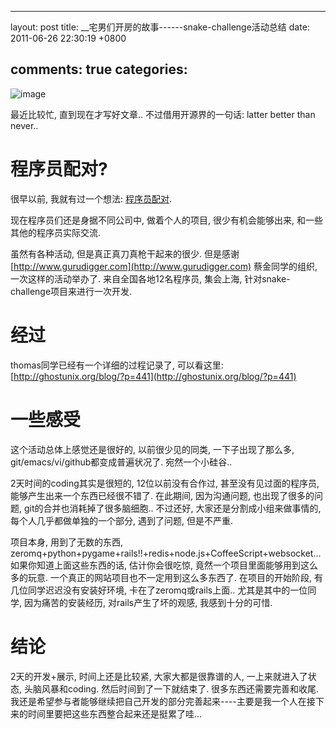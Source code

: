 
---
layout: post
title: __宅男们开房的故事------snake-challenge活动总结
date: 2011-06-26 22:30:19 +0800

comments: true
categories: 
---

![image](http://snakechallenge.org/images/logo.png)

最近比较忙, 直到现在才写好文章.. 不过借用开源界的一句话: latter better
than never..

程序员配对?
===========

很早以前, 我就有过一个想法:
[程序员配对](http://gurudigger.com/ideas/25466).

现在程序员们还是身据不同公司中, 做着个人的项目, 很少有机会能够出来,
和一些其他的程序员实际交流.

虽然有各种活动, 但是真正真刀真枪干起来的很少. 但是感谢
[http://www.gurudigger.com](http://www.gurudigger.com) 蔡金同学的组织,
一次这样的活动举办了. 来自全国各地12名程序员, 集会上海,
针对snake-challenge项目来进行一次开发.

经过
====

thomas同学已经有一个详细的过程记录了, 可以看这里:
[http://ghostunix.org/blog/?p=441](http://ghostunix.org/blog/?p=441)

一些感受
========

这个活动总体上感觉还是很好的, 以前很少见的同类, 一下子出现了那么多,
git/emacs/vi/github都变成普遍状况了. 宛然一个小硅谷..

2天时间的coding其实是很短的, 12位以前没有合作过, 甚至没有见过面的程序员,
能够产生出来一个东西已经很不错了. 在此期间, 因为沟通问题,
也出现了很多的问题, git的合并也消耗掉了很多脑细胞.. 不过还好,
大家还是分割成小组来做事情的, 每个人几乎都做单独的一个部分, 遇到了问题,
但是不严重.

项目本身, 用到了无数的东西,
zeromq+python+pygame+rails!!+redis+node.js+CoffeeScript+websocket...
如果你知道上面这些东西的话, 估计你会很吃惊,
竟然一个项目里面能够用到这么多的玩意.
一个真正的网站项目也不一定用到这么多东西了. 在项目的开始阶段,
有几位同学迟迟没有安装好环境, 卡在了zeromq或rails上面..
尤其是其中的一位同学, 因为痛苦的安装经历, 对rails产生了坏的观感,
我感到十分的可惜.

结论
====

2天的开发+展示, 时间上还是比较紧, 大家大都是很靠谱的人,
一上来就进入了状态, 头脑风暴和coding. 然后时间到了一下就结束了.
很多东西还需要完善和收尾.
我还是希望参与者能够继续把自己开发的部分完善起来----主要是我一个人在接下来的时间里要把这些东西整合起来还是挺累了哇...